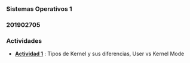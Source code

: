 ### Sistemas Operativos 1
### 201902705
### Actividades

- __[Actividad 1](/actividad1)__ : Tipos de Kernel y sus diferencias, User vs Kernel Mode
